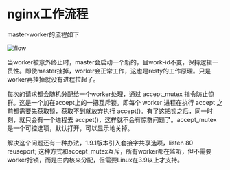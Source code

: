 nginx工作流程
====
master-worker的流程如下

![flow](/img/ngx-master-worker.jpg)

当worker被意外终止时，master会启动一个新的，且work-id不变，保持逻辑一贯性。即使master挂掉，worker会正常工作，这也是resty的工作原理。只是worker再挂掉就没有进程拉起了。

每次的请求都会随机分配给一个worker处理，通过 accept_mutex 指令防止惊群。这是一个加在accept上的一把互斥锁。即每个 worker 进程在执行 accept 之前都需要先获取锁，获取不到就放弃执行 accept()。有了这把锁之后，同一时刻，就只会有一个进程去 accpet()，这样就不会有惊群问题了。accept_mutex 是一个可控选项，默认打开，可以显示地关掉。

解决这个问题还有一种办法，1.9.1版本引入套接字共享选项，listen 80 reuseport; 这种方式和accept_mutex互斥，所有worker都在监听，但不需要worker抢锁，而是由内核来分配，但需要Linux在3.9以上才支持。
